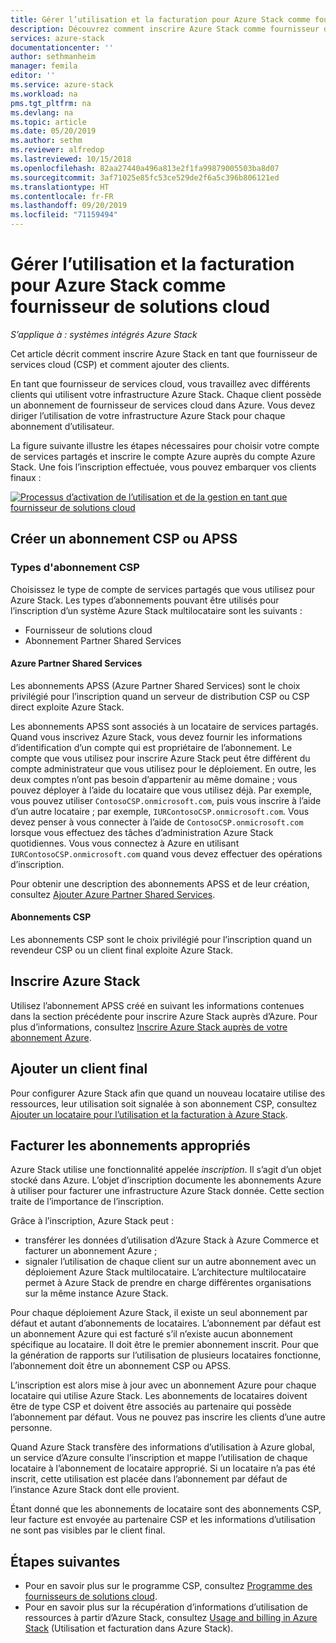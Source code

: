 ```yaml
---
title: Gérer l’utilisation et la facturation pour Azure Stack comme fournisseur de solutions cloud | Microsoft Docs
description: Découvrez comment inscrire Azure Stack comme fournisseur de solutions cloud et d’ajout de clients pour la facturation.
services: azure-stack
documentationcenter: ''
author: sethmanheim
manager: femila
editor: ''
ms.service: azure-stack
ms.workload: na
pms.tgt_pltfrm: na
ms.devlang: na
ms.topic: article
ms.date: 05/20/2019
ms.author: sethm
ms.reviewer: alfredop
ms.lastreviewed: 10/15/2018
ms.openlocfilehash: 82aa27440a496a813e2f1fa99879005503ba8d07
ms.sourcegitcommit: 3af71025e85fc53ce529de2f6a5c396b806121ed
ms.translationtype: HT
ms.contentlocale: fr-FR
ms.lasthandoff: 09/20/2019
ms.locfileid: "71159494"
---
```

# <a name="manage-usage-and-billing-for-azure-stack-as-a-cloud-solution-provider"></a>Gérer l’utilisation et la facturation pour Azure Stack comme fournisseur de solutions cloud

*S’applique à : systèmes intégrés Azure Stack*

Cet article décrit comment inscrire Azure Stack en tant que fournisseur de services cloud (CSP) et comment ajouter des clients.

En tant que fournisseur de services cloud, vous travaillez avec différents clients qui utilisent votre infrastructure Azure Stack. Chaque client possède un abonnement de fournisseur de services cloud dans Azure. Vous devez diriger l’utilisation de votre infrastructure Azure Stack pour chaque abonnement d’utilisateur.

La figure suivante illustre les étapes nécessaires pour choisir votre compte de services partagés et inscrire le compte Azure auprès du compte Azure Stack. Une fois l’inscription effectuée, vous pouvez embarquer vos clients finaux :

[![Processus d’activation de l’utilisation et de la gestion en tant que fournisseur de solutions cloud](media/azure-stack-add-manage-billing-as-a-csp/process-add-useage-as-a-csp.png "Processus d’activation de l’utilisation et de la gestion en tant que fournisseur de solutions cloud")](media/azure-stack-add-manage-billing-as-a-csp/process-add-useage-as-a-csp.png#lightbox)

## <a name="create-a-csp-or-apss-subscription"></a>Créer un abonnement CSP ou APSS

### <a name="csp-subscription-types"></a>Types d'abonnement CSP

Choisissez le type de compte de services partagés que vous utilisez pour Azure Stack. Les types d’abonnements pouvant être utilisés pour l’inscription d’un système Azure Stack multilocataire sont les suivants :

- Fournisseur de solutions cloud
- Abonnement Partner Shared Services

#### <a name="azure-partner-shared-services"></a>Azure Partner Shared Services

Les abonnements APSS (Azure Partner Shared Services) sont le choix privilégié pour l’inscription quand un serveur de distribution CSP ou CSP direct exploite Azure Stack.

Les abonnements APSS sont associés à un locataire de services partagés. Quand vous inscrivez Azure Stack, vous devez fournir les informations d’identification d’un compte qui est propriétaire de l’abonnement. Le compte que vous utilisez pour inscrire Azure Stack peut être différent du compte administrateur que vous utilisez pour le déploiement. En outre, les deux comptes n’ont pas besoin d’appartenir au même domaine ; vous pouvez déployer à l’aide du locataire que vous utilisez déjà. Par exemple, vous pouvez utiliser `ContosoCSP.onmicrosoft.com`, puis vous inscrire à l’aide d’un autre locataire ; par exemple, `IURContosoCSP.onmicrosoft.com`. Vous devez penser à vous connecter à l’aide de `ContosoCSP.onmicrosoft.com` lorsque vous effectuez des tâches d’administration Azure Stack quotidiennes. Vous vous connectez à Azure en utilisant `IURContosoCSP.onmicrosoft.com` quand vous devez effectuer des opérations d’inscription.

Pour obtenir une description des abonnements APSS et de leur création, consultez [Ajouter Azure Partner Shared Services](/partner-center/shared-services).

#### <a name="csp-subscriptions"></a>Abonnements CSP

Les abonnements CSP sont le choix privilégié pour l’inscription quand un revendeur CSP ou un client final exploite Azure Stack.

## <a name="register-azure-stack"></a>Inscrire Azure Stack

Utilisez l’abonnement APSS créé en suivant les informations contenues dans la section précédente pour inscrire Azure Stack auprès d’Azure. Pour plus d’informations, consultez [Inscrire Azure Stack auprès de votre abonnement Azure](azure-stack-registration.md).

## <a name="add-end-customer"></a>Ajouter un client final

Pour configurer Azure Stack afin que quand un nouveau locataire utilise des ressources, leur utilisation soit signalée à son abonnement CSP, consultez [Ajouter un locataire pour l’utilisation et la facturation à Azure Stack](azure-stack-csp-howto-register-tenants.md).

## <a name="charge-the-right-subscriptions"></a>Facturer les abonnements appropriés

Azure Stack utilise une fonctionnalité appelée *inscription*. Il s’agit d’un objet stocké dans Azure. L’objet d’inscription documente les abonnements Azure à utiliser pour facturer une infrastructure Azure Stack donnée. Cette section traite de l’importance de l’inscription.

Grâce à l’inscription, Azure Stack peut :

- transférer les données d’utilisation d’Azure Stack à Azure Commerce et facturer un abonnement Azure ;
- signaler l’utilisation de chaque client sur un autre abonnement avec un déploiement Azure Stack multilocataire. L’architecture multilocataire permet à Azure Stack de prendre en charge différentes organisations sur la même instance Azure Stack.

Pour chaque déploiement Azure Stack, il existe un seul abonnement par défaut et autant d’abonnements de locataires. L’abonnement par défaut est un abonnement Azure qui est facturé s’il n’existe aucun abonnement spécifique au locataire. Il doit être le premier abonnement inscrit. Pour que la génération de rapports sur l’utilisation de plusieurs locataires fonctionne, l’abonnement doit être un abonnement CSP ou APSS.

L’inscription est alors mise à jour avec un abonnement Azure pour chaque locataire qui utilise Azure Stack. Les abonnements de locataires doivent être de type CSP et doivent être associés au partenaire qui possède l’abonnement par défaut. Vous ne pouvez pas inscrire les clients d’une autre personne.

Quand Azure Stack transfère des informations d’utilisation à Azure global, un service d’Azure consulte l’inscription et mappe l’utilisation de chaque locataire à l’abonnement de locataire approprié. Si un locataire n’a pas été inscrit, cette utilisation est placée dans l’abonnement par défaut de l’instance Azure Stack dont elle provient.

Étant donné que les abonnements de locataire sont des abonnements CSP, leur facture est envoyée au partenaire CSP et les informations d’utilisation ne sont pas visibles par le client final.

## <a name="next-steps"></a>Étapes suivantes

- Pour en savoir plus sur le programme CSP, consultez [Programme des fournisseurs de solutions cloud](https://partner.microsoft.com/solutions/microsoft-cloud-solutions).
- Pour en savoir plus sur la récupération d’informations d’utilisation de ressources à partir d’Azure Stack, consultez [Usage and billing in Azure Stack](azure-stack-billing-and-chargeback.md) (Utilisation et facturation dans Azure Stack).
